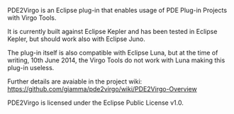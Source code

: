 PDE2Virgo is an Eclipse plug-in that enables usage of PDE Plug-in Projects with Virgo Tools.

It is currently built against Eclipse Kepler and has been tested in Eclipse Kepler, but should
work also with Eclipse Juno.

The plug-in itself is also compatible with Eclipse Luna, but at the time of writing, 10th June 2014,
the Virgo Tools do not work with Luna making this plug-in useless.

Further details are avaiable in the project wiki: https://github.com/giamma/pde2virgo/wiki/PDE2Virgo-Overview


PDE2Virgo is licensed under the Eclipse Public License v1.0.

